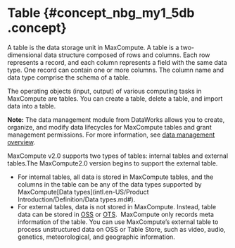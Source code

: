 # Table {#concept_nbg_my1_5db .concept}

A table is the data storage unit in MaxCompute. A table is a two-dimensional data structure composed of rows and columns. Each row represents a record, and each column represents a field with the same data type. One record can contain one or more columns. The column name and data type comprise the schema of a table.

The operating objects \(input, output\) of various computing tasks in MaxCompute are tables. You can create a table, delete a table, and import data into a table.

**Note:** The data management module from DataWorks allows you to create, organize, and modify data lifecycles for MaxCompute tables and grant management permissions. For more information, see [data management overview](https://www.alibabacloud.com/help/doc-detail/30284.html).

MaxCompute v2.0 supports two types of tables: internal tables and external tables.The MaxCompute2.0 version begins to support the external table.

-   For internal tables, all data is stored in MaxCompute tables, and the columns in the table can be any of the data types supported by MaxCompute[Data types](intl.en-US/Product Introduction/Definition/Data types.md#).
-   For external tables, data is not stored in MaxCompute. Instead, table data can be stored in [OSS](https://www.alibabacloud.com/product/oss) or [OTS](https://www.alibabacloud.com/product/ots).  MaxCompute only records meta information of the table. You can use MaxCompute’s external table to process unstructured data on OSS or Table Store, such as video, audio, genetics, meteorological, and geographic information.

